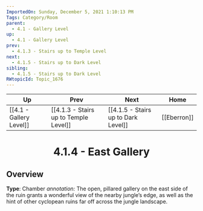 ```yaml
---
ImportedOn: Sunday, December 5, 2021 1:10:13 PM
Tags: Category/Room
parent:
  - 4.1 - Gallery Level
up:
  - 4.1 - Gallery Level
prev:
  - 4.1.3 - Stairs up to Temple Level
next:
  - 4.1.5 - Stairs up to Dark Level
sibling:
  - 4.1.5 - Stairs up to Dark Level
RWtopicId: Topic_1676
---
```


| Up | Prev | Next | Home |
|----|------|------|------|
| [[4.1 - Gallery Level]] | [[4.1.3 - Stairs up to Temple Level]] | [[4.1.5 - Stairs up to Dark Level]] | [[Eberron]] |

# <center>4.1.4 - East Gallery</center>

## Overview

**Type**: Chamber
*annotation:* The open, pillared gallery on the east side of the ruin grants a wonderful view of the nearby jungle’s edge, as well as the hint of other cyclopean ruins far off across the jungle landscape.
